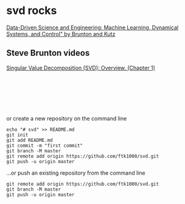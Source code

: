 # svd rocks

[Data-Driven Science and Engineering: Machine Learning, 
Dynamical Systems, and Control"  by Brunton and Kutz](http://databookuw.com/databook.pdf)<br>

## Steve Brunton videos
[Singular Value Decomposition (SVD): Overview.  (Chapter 1)](https://www.youtube.com/watch?v=gXbThCXjZFM)<br>
[]()<br>
[]()<br>
[]()<br>
[]()<br>
[]()<br>
[]()<br>

or create a new repository on the command line

    echo "# svd" >> README.md
    git init
    git add README.md
    git commit -m "first commit"
    git branch -M master
    git remote add origin https://github.com/ftk1000/svd.git
    git push -u origin master
                
…or push an existing repository from the command line

    git remote add origin https://github.com/ftk1000/svd.git
    git branch -M master
    git push -u origin master
    
